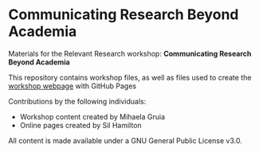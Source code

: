 # Communicating Research Beyond Academia
Materials for the Relevant Research workshop: **Communicating Research Beyond Academia**  

This repository contains workshop files, as well as files used to create the [workshop webpage](https://scds.github.io/research-beyond-academia/) with GitHub Pages   


Contributions by the following individuals: 
- Workshop content created by Mihaela Gruia
- Online pages created by Sil Hamilton


  
All content is made available under a GNU General Public License v3.0.
